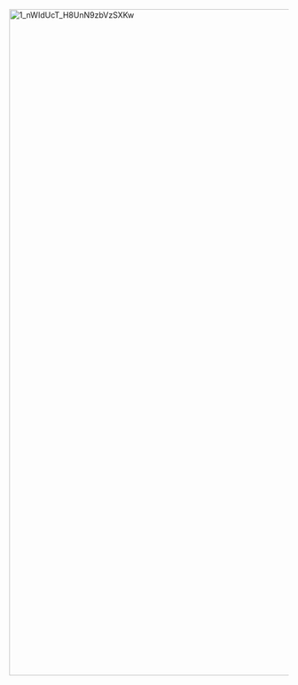 <img width="1200" alt="1_nWIdUcT_H8UnN9zbVzSXKw" src="https://github.com/user-attachments/assets/a2f92791-6aa4-4cc8-b684-4973cab7c10a" />
